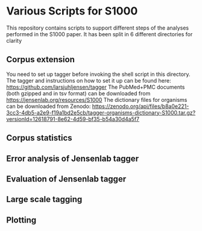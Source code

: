 # Various Scripts for S1000

This repository contains scripts to support different steps of the analyses performed in the S1000 paper. 
It has been split in 6 different directories for clarity

## Corpus extension

You need to set up tagger before invoking the shell script in this directory. The tagger and instructions on how to set it up can be found here: https://github.com/larsjuhljensen/tagger
The PubMed+PMC documents (both gzipped and in tsv format) can be downloaded from https://jensenlab.org/resources/S1000
The dictionary files for organisms can be downloaded from Zenodo: https://zenodo.org/api/files/b8a0e221-3cc3-4db5-a2e9-f19a1bd2e5cb/tagger-organisms-dictionary-S1000.tar.gz?versionId=12618791-8e62-4d59-bf35-b54a30d4a5f7


## Corpus statistics

## Error analysis of Jensenlab tagger

## Evaluation of Jensenlab tagger

## Large scale tagging

## Plotting